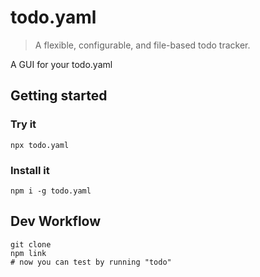 # todo.yaml

> A flexible, configurable, and file-based todo tracker.

A GUI for your todo.yaml

## Getting started

### Try it
```shell
npx todo.yaml
```

### Install it
```shell
npm i -g todo.yaml
```

## Dev Workflow

```shell
git clone
npm link
# now you can test by running "todo"
```
